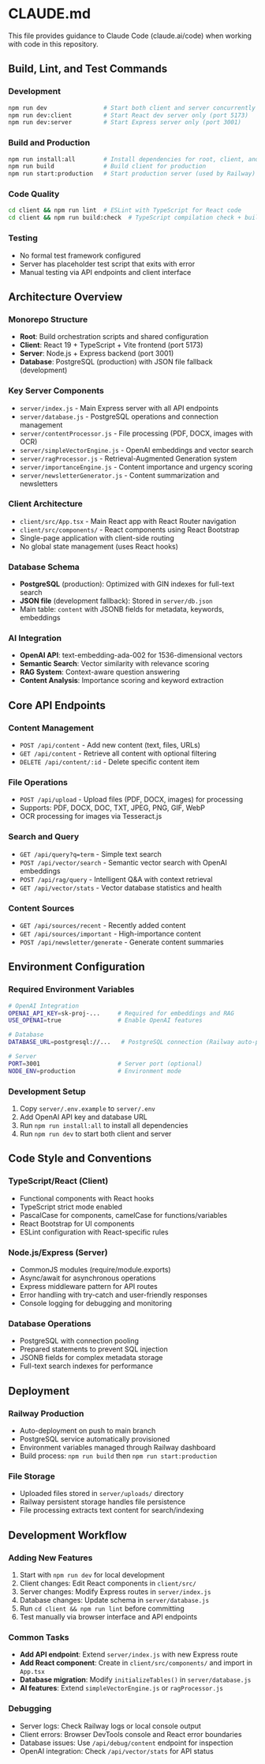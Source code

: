 # CLAUDE.md

This file provides guidance to Claude Code (claude.ai/code) when working with code in this repository.

## Build, Lint, and Test Commands

### Development
```bash
npm run dev                # Start both client and server concurrently
npm run dev:client         # Start React dev server only (port 5173)
npm run dev:server         # Start Express server only (port 3001)
```

### Build and Production
```bash
npm run install:all        # Install dependencies for root, client, and server
npm run build              # Build client for production
npm run start:production   # Start production server (used by Railway)
```

### Code Quality
```bash
cd client && npm run lint  # ESLint with TypeScript for React code
cd client && npm run build:check  # TypeScript compilation check + build
```

### Testing
- No formal test framework configured
- Server has placeholder test script that exits with error
- Manual testing via API endpoints and client interface

## Architecture Overview

### Monorepo Structure
- **Root**: Build orchestration scripts and shared configuration
- **Client**: React 19 + TypeScript + Vite frontend (port 5173)  
- **Server**: Node.js + Express backend (port 3001)
- **Database**: PostgreSQL (production) with JSON file fallback (development)

### Key Server Components
- `server/index.js` - Main Express server with all API endpoints
- `server/database.js` - PostgreSQL operations and connection management
- `server/contentProcessor.js` - File processing (PDF, DOCX, images with OCR)
- `server/simpleVectorEngine.js` - OpenAI embeddings and vector search
- `server/ragProcessor.js` - Retrieval-Augmented Generation system
- `server/importanceEngine.js` - Content importance and urgency scoring
- `server/newsletterGenerator.js` - Content summarization and newsletters

### Client Architecture
- `client/src/App.tsx` - Main React app with React Router navigation
- `client/src/components/` - React components using React Bootstrap
- Single-page application with client-side routing
- No global state management (uses React hooks)

### Database Schema
- **PostgreSQL** (production): Optimized with GIN indexes for full-text search
- **JSON file** (development fallback): Stored in `server/db.json`
- Main table: `content` with JSONB fields for metadata, keywords, embeddings

### AI Integration
- **OpenAI API**: text-embedding-ada-002 for 1536-dimensional vectors
- **Semantic Search**: Vector similarity with relevance scoring
- **RAG System**: Context-aware question answering
- **Content Analysis**: Importance scoring and keyword extraction

## Core API Endpoints

### Content Management
- `POST /api/content` - Add new content (text, files, URLs)
- `GET /api/content` - Retrieve all content with optional filtering
- `DELETE /api/content/:id` - Delete specific content item

### File Operations  
- `POST /api/upload` - Upload files (PDF, DOCX, images) for processing
- Supports: PDF, DOCX, DOC, TXT, JPEG, PNG, GIF, WebP
- OCR processing for images via Tesseract.js

### Search and Query
- `GET /api/query?q=term` - Simple text search
- `POST /api/vector/search` - Semantic vector search with OpenAI embeddings
- `POST /api/rag/query` - Intelligent Q&A with context retrieval
- `GET /api/vector/stats` - Vector database statistics and health

### Content Sources
- `GET /api/sources/recent` - Recently added content
- `GET /api/sources/important` - High-importance content
- `POST /api/newsletter/generate` - Generate content summaries

## Environment Configuration

### Required Environment Variables
```bash
# OpenAI Integration
OPENAI_API_KEY=sk-proj-...     # Required for embeddings and RAG
USE_OPENAI=true                # Enable OpenAI features

# Database
DATABASE_URL=postgresql://...   # PostgreSQL connection (Railway auto-provides)

# Server
PORT=3001                      # Server port (optional)
NODE_ENV=production            # Environment mode
```

### Development Setup
1. Copy `server/.env.example` to `server/.env`
2. Add OpenAI API key and database URL
3. Run `npm run install:all` to install all dependencies
4. Run `npm run dev` to start both client and server

## Code Style and Conventions

### TypeScript/React (Client)
- Functional components with React hooks
- TypeScript strict mode enabled
- PascalCase for components, camelCase for functions/variables
- React Bootstrap for UI components
- ESLint configuration with React-specific rules

### Node.js/Express (Server)  
- CommonJS modules (require/module.exports)
- Async/await for asynchronous operations
- Express middleware pattern for API routes
- Error handling with try-catch and user-friendly responses
- Console logging for debugging and monitoring

### Database Operations
- PostgreSQL with connection pooling
- Prepared statements to prevent SQL injection
- JSONB fields for complex metadata storage
- Full-text search indexes for performance

## Deployment

### Railway Production
- Auto-deployment on push to main branch
- PostgreSQL service automatically provisioned
- Environment variables managed through Railway dashboard
- Build process: `npm run build` then `npm run start:production`

### File Storage
- Uploaded files stored in `server/uploads/` directory
- Railway persistent storage handles file persistence
- File processing extracts text content for search/indexing

## Development Workflow

### Adding New Features
1. Start with `npm run dev` for local development
2. Client changes: Edit React components in `client/src/`
3. Server changes: Modify Express routes in `server/index.js`
4. Database changes: Update schema in `server/database.js`
5. Run `cd client && npm run lint` before committing
6. Test manually via browser interface and API endpoints

### Common Tasks
- **Add API endpoint**: Extend `server/index.js` with new Express route
- **Add React component**: Create in `client/src/components/` and import in `App.tsx`
- **Database migration**: Modify `initializeTables()` in `server/database.js`
- **AI features**: Extend `simpleVectorEngine.js` or `ragProcessor.js`

### Debugging
- Server logs: Check Railway logs or local console output
- Client errors: Browser DevTools console and React error boundaries
- Database issues: Use `/api/debug/content` endpoint for inspection
- OpenAI integration: Check `/api/vector/stats` for API status
